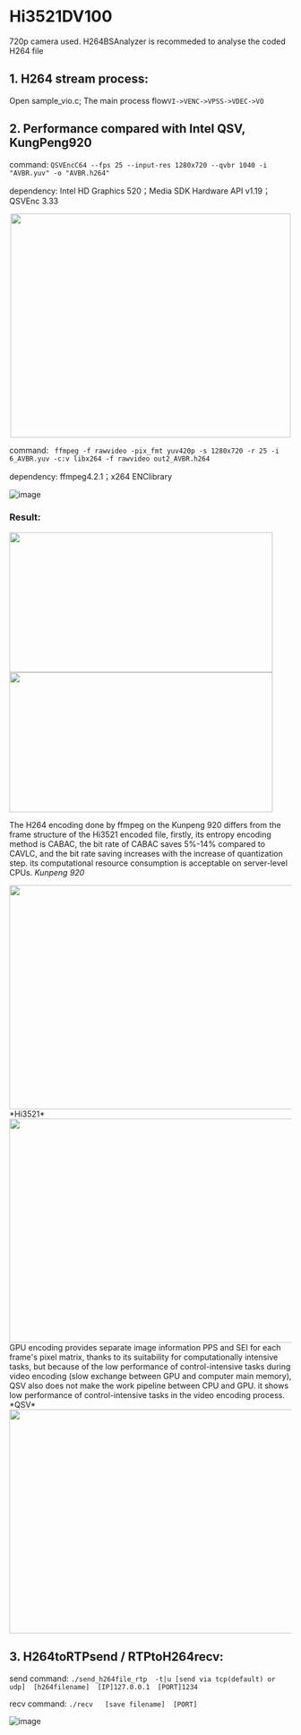 # Hi3521DV100
720p camera used. H264BSAnalyzer is recommeded to analyse the coded H264 file

## **1. H264 stream process:**
Open sample_vio.c;
The main process flow```VI->VENC->VPSS->VDEC->VO```

## **2. Performance compared with Intel QSV, KungPeng920**
 command:
 ```QSVEncC64 --fps 25 --input-res 1280x720 --qvbr 1040 -i "AVBR.yuv" -o "AVBR.h264" ```
 
 dependency: Intel HD Graphics 520；Media SDK Hardware API v1.19；QSVEnc 3.33

<div align=center><img src="https://github.com/zdszx/Hi3521DV100-/blob/master/IMAGE/QSV.png" width="500" height="400" /></div>

 command:
 ``` ffmpeg -f rawvideo -pix_fmt yuv420p -s 1280x720 -r 25 -i 6_AVBR.yuv -c:v libx264 -f rawvideo out2_AVBR.h264```
 
 dependency: ffmpeg4.2.1；x264 ENClibrary
 
![image](https://github.com/zdszx/Hi3521DV100-/blob/master/IMAGE/kp920.png)
 
### Result:
<img src="https://github.com/zdszx/Hi3521DV100-/blob/master/IMAGE/3.png" width="470" height="250" /><img src="https://github.com/zdszx/Hi3521DV100-/blob/master/IMAGE/4.png" width="470" height="250" />

The H264 encoding done by ffmpeg on the Kunpeng 920 differs from the frame structure of the Hi3521 encoded file, firstly, its entropy encoding method is CABAC, the bit rate of CABAC saves 5%-14% compared to CAVLC, and the bit rate saving increases with the increase of quantization step. its computational resource consumption is acceptable on server-level CPUs.
     *Kunpeng 920*
<div align=center><img src="https://github.com/zdszx/Hi3521DV100-/blob/master/IMAGE/Kunpeng 920.png" width="600" height="400" /></div>
     *Hi3521*
<div align=center><img src="https://github.com/zdszx/Hi3521DV100-/blob/master/IMAGE/Hi3521.png" width="600" height="400" /></div>
GPU encoding provides separate image information PPS and SEI for each frame's pixel matrix, thanks to its suitability for computationally intensive tasks, but because of the low performance of control-intensive tasks during video encoding (slow exchange between GPU and computer main memory), QSV also does not make the work pipeline between CPU and GPU. it shows low performance of control-intensive tasks in the video encoding process.
     *QSV*
<div align=center><img src="https://github.com/zdszx/Hi3521DV100-/blob/master/IMAGE/QSVana.png" width="600" height="400" /></div>



## **3. H264toRTPsend / RTPtoH264recv:**

send command:
```./send_h264file_rtp  -t|u [send via tcp(default) or udp]  [h264filename]  [IP]127.0.0.1  [PORT]1234```

recv command:
```./recv   [save filename]  [PORT]```

![image](https://github.com/zdszx/Hi3521DV100-/blob/master/IMAGE/1.png)
